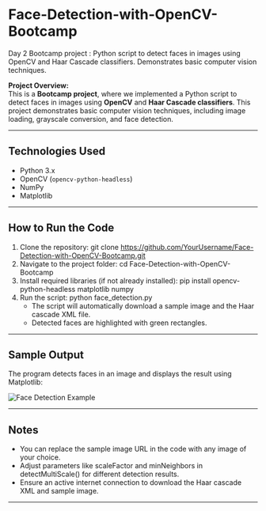 # Face-Detection-with-OpenCV-Bootcamp
Day 2  Bootcamp project : Python script to detect faces in images using OpenCV and Haar Cascade classifiers. Demonstrates basic computer vision techniques.

**Project Overview:**  
This is a **Bootcamp project**, where we implemented a Python script to detect faces in images using **OpenCV** and **Haar Cascade classifiers**. This project demonstrates basic computer vision techniques, including image loading, grayscale conversion, and face detection.

---

## Technologies Used
- Python 3.x
- OpenCV (`opencv-python-headless`)
- NumPy
- Matplotlib

---

## How to Run the Code
1. Clone the repository:
   git clone https://github.com/YourUsername/Face-Detection-with-OpenCV-Bootcamp.git
2. Navigate to the project folder:
   cd Face-Detection-with-OpenCV-Bootcamp
3. Install required libraries (if not already installed):
   pip install opencv-python-headless matplotlib numpy
4. Run the script:
   python face_detection.py
   - The script will automatically download a sample image and the Haar cascade XML file.
   - Detected faces are highlighted with green rectangles.

---

## Sample Output
The program detects faces in an image and displays the result using Matplotlib:

![Face Detection Example](https://raw.githubusercontent.com/opencv/opencv/master/samples/data/lena.jpg)

---

## Notes
- You can replace the sample image URL in the code with any image of your choice.
- Adjust parameters like scaleFactor and minNeighbors in detectMultiScale() for different detection results.
- Ensure an active internet connection to download the Haar cascade XML and sample image.

---
